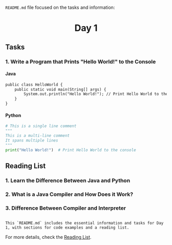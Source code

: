 `README.md` file focused on the tasks and information:


<h1 align="center">Day 1</h1>

## Tasks

### 1. Write a Program that Prints "Hello World!" to the Console

#### Java

```markdown
public class HelloWorld {
    public static void main(String[] args) {
        System.out.println("Hello World!"); // Print Hello World to the console
    }
}
```

#### Python
```python
# This is a single line comment
"""
This is a multi-line comment
It spans multiple lines
"""
print("Hello World!")  # Print Hello World to the console
```

## Reading List

### 1. Learn the Difference Between Java and Python
### 2. What is a Java Compiler and How Does it Work?
### 3. Difference Between Compiler and Interpreter
```

This `README.md` includes the essential information and tasks for Day 1, with sections for code examples and a reading list.
```

<p>For more details, check the <a href="https://github.com/safwannasir49/100DaysOfJava/tree/main/Day-1/ReadingLists">Reading List</a>.</p>
